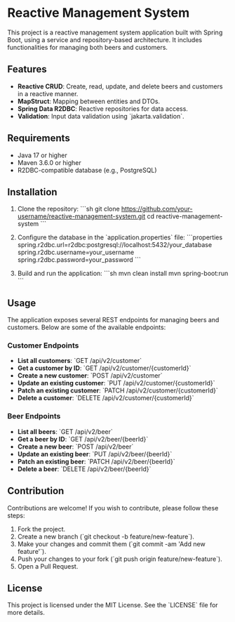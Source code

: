 # Reactive Management System

This project is a reactive management system application built with Spring Boot, using a service and repository-based architecture. It includes functionalities for managing both beers and customers.

## Features

- **Reactive CRUD**: Create, read, update, and delete beers and customers in a reactive manner.
- **MapStruct**: Mapping between entities and DTOs.
- **Spring Data R2DBC**: Reactive repositories for data access.
- **Validation**: Input data validation using \`jakarta.validation\`.

## Requirements

- Java 17 or higher
- Maven 3.6.0 or higher
- R2DBC-compatible database (e.g., PostgreSQL)

## Installation

1. Clone the repository:
    \`\`\`sh
    git clone https://github.com/your-username/reactive-management-system.git
    cd reactive-management-system
    \`\`\`

2. Configure the database in the \`application.properties\` file:
    \`\`\`properties
    spring.r2dbc.url=r2dbc:postgresql://localhost:5432/your_database
    spring.r2dbc.username=your_username
    spring.r2dbc.password=your_password
    \`\`\`

3. Build and run the application:
    \`\`\`sh
    mvn clean install
    mvn spring-boot:run
    \`\`\`

## Usage

The application exposes several REST endpoints for managing beers and customers. Below are some of the available endpoints:

### Customer Endpoints

- **List all customers**: \`GET /api/v2/customer\`
- **Get a customer by ID**: \`GET /api/v2/customer/{customerId}\`
- **Create a new customer**: \`POST /api/v2/customer\`
- **Update an existing customer**: \`PUT /api/v2/customer/{customerId}\`
- **Patch an existing customer**: \`PATCH /api/v2/customer/{customerId}\`
- **Delete a customer**: \`DELETE /api/v2/customer/{customerId}\`

### Beer Endpoints

- **List all beers**: \`GET /api/v2/beer\`
- **Get a beer by ID**: \`GET /api/v2/beer/{beerId}\`
- **Create a new beer**: \`POST /api/v2/beer\`
- **Update an existing beer**: \`PUT /api/v2/beer/{beerId}\`
- **Patch an existing beer**: \`PATCH /api/v2/beer/{beerId}\`
- **Delete a beer**: \`DELETE /api/v2/beer/{beerId}\`

## Contribution

Contributions are welcome! If you wish to contribute, please follow these steps:

1. Fork the project.
2. Create a new branch (\`git checkout -b feature/new-feature\`).
3. Make your changes and commit them (\`git commit -am 'Add new feature'\`).
4. Push your changes to your fork (\`git push origin feature/new-feature\`).
5. Open a Pull Request.

## License

This project is licensed under the MIT License. See the \`LICENSE\` file for more details.
